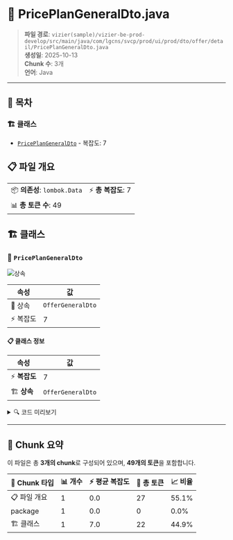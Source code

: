 # 📄 PricePlanGeneralDto.java

> **파일 경로**: `vizier(sample)/vizier-be-prod-develop/src/main/java/com/lgcns/svcp/prod/ui/prod/dto/offer/detail/PricePlanGeneralDto.java`  
> **생성일**: 2025-10-13  
> **Chunk 수**: 3개  
> **언어**: Java
---

## 📑 목차

### 🏗️ 클래스
- [`PricePlanGeneralDto`](#class-priceplangeneraldto) - 복잡도: 7

## 📋 파일 개요

| | |
|--|--|
| 📦 **의존성**: `lombok.Data` | ⚡ **총 복잡도**: 7 |
| 📊 **총 토큰 수**: 49 |  |



## 🏗️ 클래스

### <a id="class-priceplangeneraldto"></a>🎯 `PricePlanGeneralDto`

![상속](https://img.shields.io/badge/상속-1개-blue)

| 속성 | 값 |
|------|----|
| 🧬 상속 | `OfferGeneralDto` |
| ⚡ 복잡도 | 7 |



#### 📋 클래스 정보

| 속성 | 값 |
|------|----|
| ⚡ **복잡도** | 7 || 📍 **라인 범위** | 6-6 |
| 🏗️ **상속** | `OfferGeneralDto` || 🏷️ **태그** | `class, java` |

<details>
<summary>🔍 코드 미리보기</summary>

```java
public class PricePlanGeneralDto extends OfferGeneralDto {
	private String custTypeCode;
	private String ageDivCode;
	private String ppOvwCntn;
	private String saleValidStartDtm;
	private String saleValidEndDtm;
}...
```

**Chunk 정보**
- 🆔 **ID**: `fbc42fe91a2e`
- 📍 **라인**: 6-6
- 📊 **토큰**: 22
- 🏷️ **태그**: `class, java`

</details>

---





## 🧩 Chunk 요약

이 파일은 총 **3개의 chunk**로 구성되어 있으며, **49개의 토큰**을 포함합니다.

| 🧩 Chunk 타입 | 📊 개수 | ⚡ 평균 복잡도 | 📝 총 토큰 | 📈 비율 |
|---------------|--------|-------------|----------|--------|
| 📋 파일 개요 | 1 | 0.0 | 27 | 55.1% |
| package | 1 | 0.0 | 0 | 0.0% |
| 🏗️ 클래스 | 1 | 7.0 | 22 | 44.9% |

